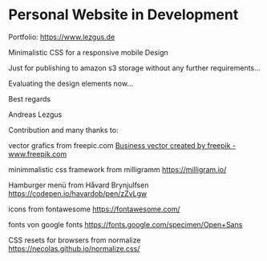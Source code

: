 # Personal Website in Development
Portfolio: https://www.lezgus.de

Minimalistic CSS for a responsive mobile Design

Just for publishing to amazon s3 storage without any further requirements...

Evaluating the design elements now...

Best regards

Andreas Lezgus


Contribution and many thanks to:

vector grafics from freepic.com
<a href="https://www.freepik.com/free-photos-vectors/business">Business vector created by freepik - www.freepik.com</a>

minimmalistic css framework from milligramm
https://milligram.io/

Hamburger menü from Håvard Brynjulfsen
https://codepen.io/havardob/pen/zZvLgw

icons from fontawesome
https://fontawesome.com/

fonts von google fonts
https://fonts.google.com/specimen/Open+Sans

CSS resets for browsers from normalize
https://necolas.github.io/normalize.css/
